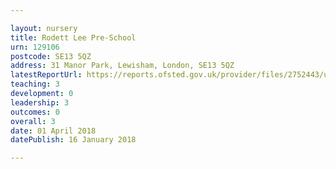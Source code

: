 ```yaml
---

layout: nursery
title: Rodett Lee Pre-School
urn: 129106
postcode: SE13 5QZ
address: 31 Manor Park, Lewisham, London, SE13 5QZ
latestReportUrl: https://reports.ofsted.gov.uk/provider/files/2752443/urn/129106.pdf
teaching: 3
development: 0
leadership: 3
outcomes: 0
overall: 3
date: 01 April 2018 
datePublish: 16 January 2018

---
```

